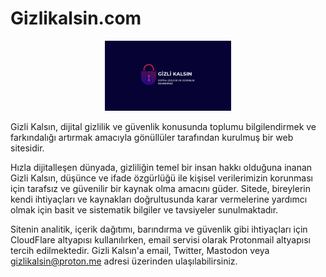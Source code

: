 # Gizlikalsin.com

<div style="text-align: center;">
  <img src="https://github.com/navalspectator/GizliKalsinX/blob/main/docs/assets/images/3.png" alt="GizliKalsin Koyu Logo" style="width:40%; height:auto;">
</div>
    


Gizli Kalsın, dijital gizlilik ve güvenlik konusunda toplumu bilgilendirmek ve farkındalığı artırmak amacıyla gönüllüler tarafından kurulmuş bir web sitesidir. 

Hızla dijitalleşen dünyada, gizliliğin temel bir insan hakkı olduğuna inanan Gizli Kalsın, düşünce ve ifade özgürlüğü ile kişisel verilerimizin korunması için tarafsız ve güvenilir bir kaynak olma amacını güder. Sitede, bireylerin kendi ihtiyaçları ve kaynakları doğrultusunda karar vermelerine yardımcı olmak için basit ve sistematik bilgiler ve tavsiyeler sunulmaktadır. 

Sitenin analitik, içerik dağıtımı, barındırma ve güvenlik gibi ihtiyaçları için CloudFlare altyapısı kullanılırken, email servisi olarak Protonmail altyapısı tercih edilmektedir. Gizli Kalsın'a email, Twitter, Mastodon veya gizlikalsin@proton.me adresi üzerinden ulaşılabilirsiniz.